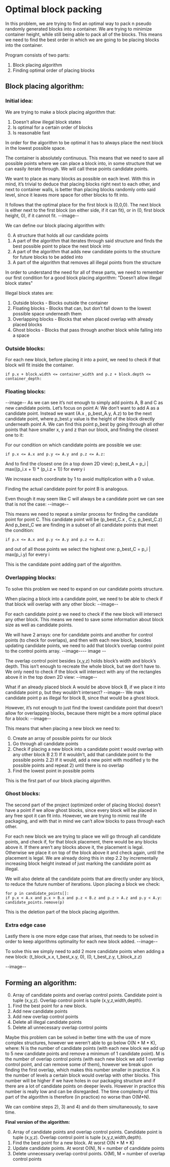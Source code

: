 # Optimal block packing

In this problem, we are trying to find an optimal way to pack n pseudo randomly generated blocks into a container.
We are trying to minimize container height, while still being able to pack all of the blocks.
This means we need to find the best order in which we are going to be placing blocks into the container.

Program consists of two parts:
1) Block placing algorithm
2) Finding optimal order of placing blocks

## Block placing algorithm:
### Initial idea:
We are trying to make a block placing algorithm that:
1) Doesn’t allow illegal block states
2) Is optimal for a certain order of blocks
3) Is reasonable fast

In order for the algorithm to be optimal it has to always place the next block in the lowest possible space.

The container is absolutely continuous.
This means that we need to save all possible points where we can place a block into, in some structure that we can easily iterate through.
We will call these points candidate points.

We want to place as many blocks as possible on each level.
With this in mind, it’s trivial to deduce that placing blocks right next to each other, and next to container walls, is better than placing blocks randomly onto said level, since it leaves more space for other blocks to fit into.

It follows that the optimal place for the first block is (0,0,0).
The next block is either next to the first block (on either side, if it can fit), or in (0, first block height, 0), if it cannot fit.
--image--

We can define our block placing algorithm with:

0) A structure that holds all our candidate points
1) A part of the algorithm that iterates through said structure and finds the best possible point to place the next block into
2) A part of the algorithm that adds new candidate points to the structure for future blocks to be added into
3) A part of the algorithm that removes all illegal points from the structure

In order to understand the need for all of these parts, we need to remember our first condition for a good block placing algorithm:
"Doesn’t allow illegal block states"

Illegal block states are:
1) Outside blocks - Blocks outside the container
2) Floating blocks - Blocks that can, but don’t fall down to the lowest possible space underneath them
3) Overlapping blocks - Blocks that when placed overlap with already placed blocks
4) Ghost blocks - Blocks that pass through another block while falling into a space

### Outside blocks:
For each new block, before placing it into a point, we need to check if that block will fit inside the container.
```
if p.x + block.width <= container_width and p.z + block.depth <= container_depth:
```

### Floating blocks:
--image--
As we can see it’s not enough to simply add points A, B and C as new candidate points.
Let’s focus on point A:
We don’t want to add A as a candidate point.
Instead we want (A.x , p_best_A.y, A.z) to be the next candidate point, where p_best.y value is the height of the block directly underneath point A.
We can find this point p_best by going through all other points that have smaller x, y and z than our block, and finding the closest one to it:

For our condition on which candidate points are possible we use:
```
if p.x <= A.x and p.y <= A.y and p.z <= A.z:
```

And to find the closest one (in a top down 2D view):
p_best_A = p_i | max((p_i.x + 1) * (p_i.z + 1)) for every i

We increase each coordinate by 1 to avoid multiplication with a 0 value.

Finding the actual candidate point for point B is analogous.

Even though it may seem like C will always be a candidate point we can see that is not the case:
--image--

This means we need to repeat a similar process for finding the candidate point for point C.
This candidate point will be (p_best_C.x , C.y, p_best_C.z)
And p_best_C we are finding in a subset of all candidate points that meet the condition:
```
if p.x <= A.x and p.y <= A.y and p.z <= A.z:
```
and out of all those points we select the highest one:
p_best_C = p_i | max(p_i.y) for every i

This is the candidate point adding part of the algorithm.

### Overlapping blocks:
To solve this problem we need to expand on our candidate points structure.

When placing a block into a candidate point, we need to be able to check if that block will overlap with any other block:
--image--

For each candidate point p we need to check if the new block will intersect any other block.
This means we need to save some information about block size as well as candidate points.

We will have 2 arrays: one for candidate points and another for control points (to check for overlaps), and then with each new block, besides updating candidate points, we need to add that block’s overlap control point to the control points array.
--image---- image --

The overlap control point besides (x,y,z) holds block’s width and block’s depth.
This isn’t enough to recreate the whole block, but we don’t have to. We only need to check if the block will intersect with any of the rectangles above it in the top down 2D view:
--image--

What if an already placed block A would be above block B, if we place it into candidate point p, but they wouldn’t intersect?
--image--
We mark candidate point p as illegal for block B, since that would be a ghost block.

However, it’s not enough to just find the lowest candidate point that doesn’t allow for overlapping blocks, because there might be a more optimal place for a block:
--image--

This means that when placing a new block we need to:

0) Create an array of possible points for our block
1) Go through all candidate points
2) Check if placing a new block into a candidate point t would overlap with any other block B
  2.1) If it wouldn’t, add that candidate point to the possible points
  2.2) If it would, add a new point with modified y to the possible points and repeat 2) until there is no overlap
3) Find the lowest point in possible points

This is the first part of our block placing algorithm.

### Ghost blocks:
The second part of the project (optimized order of placing blocks) doesn’t have a point if we allow ghost blocks,
since every block will be placed in any free spot it can fit into.
However, we are trying to mimic real life packaging, and with that in mind we can’t allow blocks to pass through each other.

For each new block we are trying to place we will go through all candidate points, and check if, for that block placement, there would be any blocks above it.
If there aren’t any blocks above it, the placement is legal. Otherwise we place it on top of the block above it and check again, until the placement is legal.
We are already doing this in step 2.2 by incrementally increasing block height instead of just marking the candidate point as illegal.

We will also delete all the candidate points that are directly under any block, to reduce the future number of iterations.
Upon placing a block we check:
```
for p in candidate_points[]:
if p.x < A.x and p.x > B.x and p.z < B.z and p.z > A.z and p.y < A.y:
candidate_points.remove(p)
```
This is the deletion part of the block placing algorithm.

### Extra edge case
Lastly there is one more edge case that arises, that needs to be solved in order to keep algorithms optimality for each new block added.
--image--

To solve this we simply need to add 2 more candidate points when adding a new block:
(t_block_x.x, t_best_x.y, 0), (0, t_best_z.y, t_block_z.z)

--image-- 

## Forming an algorithm:
0) Array of candidate points and overlap control points. Candidate point is tuple (x,y,z). Overlap control point is tuple (x,y,z,width,depth).
1) Find the best point for a new block.
2) Add new candidate points
3) Add new overlap control points
4) Delete all illegal candidate points
5) Delete all unnecessary overlap control points

Maybe this problem can be solved in better time with the use of more complex structures, however we weren’t able to go below O(N * M * K), where:
N is the number of candidate points (with each new block we add up to 5 new candidate points and remove a minimum of 1 candidate point).
M is the number of overlap control points (with each new block we add 1 overlap control point, and can remove some of them), however we break upon finding the first overlap, which makes this number smaller in practice.
K is the number of levels a certain block would overlap with other blocks. This number will be higher if we have holes in our packaging structure and if there are a lot of candidate points on deeper levels. However in practice this number is really low and can be disregarded.
The time complexity of this part of the algorithm is therefore (in practice) no worse than O(M*N).

We can combine steps 2), 3) and 4) and do them simultaneously, to save time.

**Final version of the algorithm:**

0) Array of candidate points and overlap control points. Candidate point is tuple (x,y,z). Overlap control point is tuple (x,y,z,width,depth).
1) Find the best point for a new block. At worst O(N * M * K)
2) Update candidate points. At worst O(N), N = number of candidate points
3) Delete unnecessary overlap control points. O(M), M = number of overlap control points
